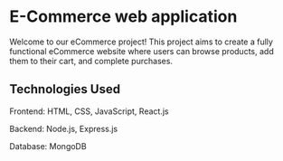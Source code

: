 # E-Commerce web application
Welcome to our eCommerce project! This project aims to create a fully functional eCommerce website where users can browse products, add them to their cart, and complete purchases.

## Technologies Used
Frontend: HTML, CSS, JavaScript, React.js

Backend: Node.js, Express.js

Database: MongoDB


